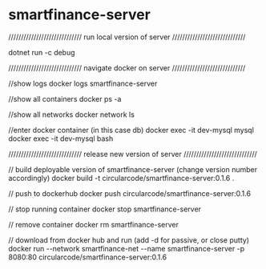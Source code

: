 # smartfinance-server

/////////////////////////////
run local version of server
/////////////////////////////

dotnet run -c debug

/////////////////////////////
navigate docker on server
/////////////////////////////

//show logs
docker logs smartfinance-server

//show all containers
docker ps -a

//show all networks
docker network ls

//enter docker container (in this case db)
docker exec -it dev-mysql mysql
docker exec -it dev-mysql bash

/////////////////////////////
release new version of server
/////////////////////////////

// build deployable version of smartfinance-server (change version number accordingly)
docker build -t circularcode/smartfinance-server:0.1.6 .

// push to dockerhub
docker push circularcode/smartfinance-server:0.1.6

// stop running container
docker stop smartfinance-server

// remove container
docker rm smartfinance-server

// download from docker hub and run (add -d for passive, or close putty)
docker run --network smartfinance-net --name smartfinance-server -p 8080:80 circularcode/smartfinance-server:0.1.6
